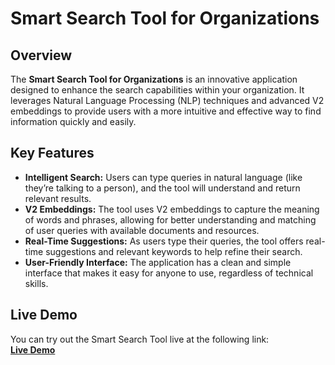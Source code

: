 # Smart Search Tool for Organizations

## Overview
The **Smart Search Tool for Organizations** is an innovative application designed to enhance the search capabilities within your organization. It leverages Natural Language Processing (NLP) techniques and advanced V2 embeddings to provide users with a more intuitive and effective way to find information quickly and easily.

## Key Features
- **Intelligent Search:** Users can type queries in natural language (like they’re talking to a person), and the tool will understand and return relevant results.
- **V2 Embeddings:** The tool uses V2 embeddings to capture the meaning of words and phrases, allowing for better understanding and matching of user queries with available documents and resources.
- **Real-Time Suggestions:** As users type their queries, the tool offers real-time suggestions and relevant keywords to help refine their search.
- **User-Friendly Interface:** The application has a clean and simple interface that makes it easy for anyone to use, regardless of technical skills.

## Live Demo
You can try out the Smart Search Tool live at the following link:  
**[Live Demo](https://huggingface.co/spaces/DineshReddy2520/smart-search)**
